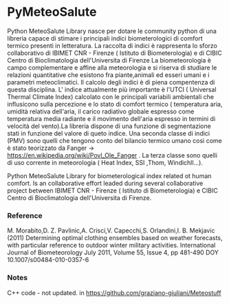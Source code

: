 PyMeteoSalute
=============

Python MeteoSalute Library nasce per dotare le community python di una libreria capace di stimare i principali indici biometerologici di comfort termico presenti in letteratura. La raccolta di indici è rappresenta lo sforzo collaborativo di  IBIMET CNR - Firenze ( Istituto di Biometerologia) e di CIBIC Centro di Bioclimatologia dell'Universita di Firenze La biometeorologia è campo complementare  e affine alla meteorologia e si riserva di studiare le relazioni quantitative che esistono fra piante,animali ed esseri umani e i parametri meteoclimatici. Il calcolo degli indici è di piena compentenza di questa disciplina. L' indice attualmente più importante è l'UTCI ( Universal Thermal Climate Index) calcolato con le  principali variabili ambientali che influsicono sulla percezione e lo stato di comfort termico ( temperatura aria, umidità relativa dell'aria, il carico radiativo globale espresso come temperatura media radiante e il movimento dell'aria espresso in termini di velocità del vento).La libreria dispone di una funzione di segmentazione stati in funzione del valore di queto indice.  Una seconda classe di indici (PMV) sono quelli che tengono conto del bilancio termico umano cosi come è stato teorizzato da Fanger -> https://en.wikipedia.org/wiki/Povl_Ole_Fanger . La terza classe sono quelli di uso corrente in meteorologia ( Heat Index, SSI ,Thom, Windichll...).


Python MeteoSalute Library for biometerological index related ot human comfort. Is an collaborative effort leaded during  several collaborative project between IBIMET CNR - Firenze ( Istituto di Biometerologia)
e CIBIC Centro di Bioclimatologia dell'Universita di Firenze.

### Reference 

M. Morabito,D. Z. Pavlinic,A. Crisci,V. Capecchi,S. Orlandini,I. B. Mekjavic  (2011) 
Determining optimal clothing ensembles based on weather forecasts, with particular reference to outdoor winter military activities.
International Journal of Biometeorology July 2011, Volume 55, Issue 4, pp 481-490
DOY 10.1007/s00484-010-0357-6

### Notes

C++ code - not updated. in https://github.com/graziano-giuliani/Meteostuff